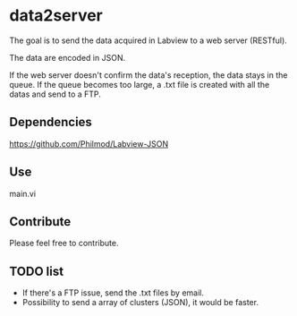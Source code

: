 data2server
===========

The goal is to send the data acquired in Labview to a web server (RESTful).

The data are encoded in JSON.

If the web server doesn't confirm the data's reception, the data stays in the queue.
If the queue becomes too large, a .txt file is created with all the datas and send to a FTP.

Dependencies
------------
https://github.com/Philmod/Labview-JSON

Use
---
main.vi

Contribute
----------
Please feel free to contribute.

TODO list
---------
- If there's a FTP issue, send the .txt files by email.
- Possibility to send a array of clusters (JSON), it would be faster.
